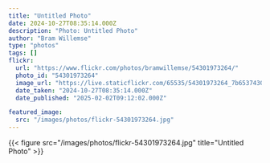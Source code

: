 ```yaml
---
title: "Untitled Photo"
date: 2024-10-27T08:35:14.000Z
description: "Photo: Untitled Photo"
author: "Bram Willemse"
type: "photos"
tags: []
flickr:
  url: "https://www.flickr.com/photos/bramwillemse/54301973264/"
  photo_id: "54301973264"
  image_url: "https://live.staticflickr.com/65535/54301973264_7b6537430c_h.jpg"
  date_taken: "2024-10-27T08:35:14.000Z"
  date_published: "2025-02-02T09:12:02.000Z"

featured_image:
  src: "/images/photos/flickr-54301973264.jpg"
---
```


{{< figure src="/images/photos/flickr-54301973264.jpg" title="Untitled Photo" >}}
